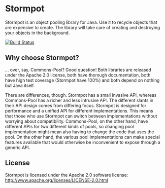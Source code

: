 Stormpot
========

Stormpot is an object pooling library for Java. Use it to recycle objects that
are expensive to create. The library will take care of creating and destroying
your objects in the background.

[![Build Status](https://travis-ci.org/chrisvest/stormpot.png)](https://travis-ci.org/chrisvest/stormpot)

Why choose Stormpot?
--------------------

... over, say, Commons-Pool? Good question! Both libraries are released under
the Apache 2.0 license, both have thorough documentation, both have high test
coverage (Stormpot have 100%) and both depend on nothing but Java itself.

There are differences, though. Stormpot has a small invasive API, whereas
Commons-Pool has a richer and less intrusive API. The different slants in their
API design comes from differing focus. Stormpot is designed for performance
and a unified API for different implementations. This means that those who use
Stormpot can switch between implementations without worrying about
compatibility. Commons-Pool, on the other hand, have different APIs for
two different kinds of pools, so changing pool implementation might mean also
having to change the code that uses the pool. On the other hand, the various
pool implementations can make special features available that would otherwise
be inconvenient to expose through a generic API.

License
-------

Stormpot is licensed under the Apache 2.0 software license:
http://www.apache.org/licenses/LICENSE-2.0.html

